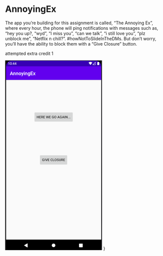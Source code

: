 # AnnoyingEx

The app you’re building for this assignment is called, “The Annoying Ex”, where every hour, the phone will
ping notifications with messages such as, “hey you up?, “wyd”, “I miss you”, “can we talk”, “i still love you”,
“plz unblock me”, “Netflix n chill?”. #howNotToSlideInTheDMs. But don’t worry, you’ll have the ability to block
them with a “Give Closure” button.

attempted extra credit 1

![](images/screenshot.png)
}
